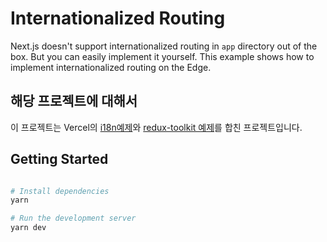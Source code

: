 # Internationalized Routing

Next.js doesn't support internationalized routing in `app` directory out of the box. But you can easily implement it yourself. This example shows how to implement internationalized routing on the Edge.

## 해당 프로젝트에 대해서

이 프로젝트는 Vercel의 [i18n예제](https://github.com/vercel/next.js/tree/canary/examples/app-dir-i18n-routing)와 [redux-toolkit 예제](https://github.com/vercel/next.js/tree/canary/examples/with-redux)를 합친 프로젝트입니다.

## Getting Started

```bash

# Install dependencies
yarn

# Run the development server
yarn dev

```
